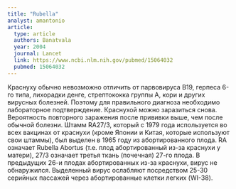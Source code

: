 ```yaml
---
title: "Rubella"
analyst: amantonio
article:
  type: article
  authors: Banatvala
  year: 2004
  journal: Lancet
  link: https://www.ncbi.nlm.nih.gov/pubmed/15064032
  pubmed: 15064032
---
```


Краснуху обычно невозможно отличить от парвовируса B19, герпеса 6-го типа, лихорадки денге, стрептококка группы А, кори и других вирусных болезней. Поэтому для правильного диагноза необходимо лабораторное подтверждение.
Краснухой можно заразиться снова. Вероятность повторного заражения после прививки выше, чем после обычной болезни.
Штамм RA27/3, который с 1979 года используется во всех вакцинах от краснухи (кроме Японии и Китая, которые используют свои штаммы), был выделен в 1965 году из абортированного плода. RA означает Rubella Abortus (т.е. плод абортированный из-за краснухи у матери), 27/3 означает третья ткань (почечная) 27-го плода. В предыдущих 26-и плодах абортированных из-за краснухи, вирус не обнаружился. Выделенный вирус ослабляют посредством 25-30 серийных пассажей через абортированные клетки легких (WI-38).
